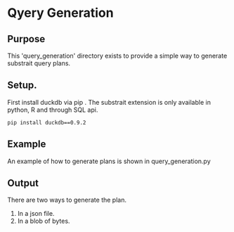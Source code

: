 # Qyery Generation
## Purpose
This 'query_generation' directory exists to provide a simple way to generate substrait query plans.

## Setup.
First install duckdb via pip . The substrait extension is only available in python, R and through SQL api.
```
pip install duckdb==0.9.2
```

## Example
An example of how to generate plans is shown in query_generation.py

## Output
There are two ways to generate the plan. 
1. In a json file.
2. In a blob of bytes. 
